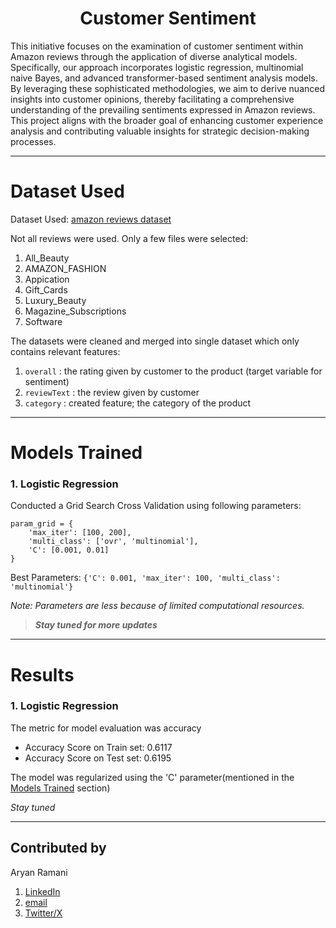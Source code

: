 # <center> Customer Sentiment  </center>

This initiative focuses on the examination of customer sentiment within Amazon reviews through the application of diverse analytical models. Specifically, our approach incorporates logistic regression, multinomial naive Bayes, and advanced transformer-based sentiment analysis models. By leveraging these sophisticated methodologies, we aim to derive nuanced insights into customer opinions, thereby facilitating a comprehensive understanding of the prevailing sentiments expressed in Amazon reviews. This project aligns with the broader goal of enhancing customer experience analysis and contributing valuable insights for strategic decision-making processes.

---

# Dataset  Used

Dataset Used: [amazon reviews dataset](https://cseweb.ucsd.edu/~jmcauley/datasets/amazon_v2/)  

Not all reviews were used. Only a few files were selected:
1. All_Beauty
2. AMAZON_FASHION
3. Appication
4. Gift_Cards
5. Luxury_Beauty
6. Magazine_Subscriptions
7. Software

The datasets were cleaned and merged into single dataset which only contains relevant features:
1. `overall` : the rating given by customer to the product (target variable for sentiment)
2. `reviewText` : the review given by customer
3. `category` : created feature; the category of the product

---

# Models Trained

### 1. Logistic Regression

Conducted a Grid Search Cross Validation using following parameters:

    param_grid = {  
        'max_iter': [100, 200],   
        'multi_class': ['ovr', 'multinomial'],  
        'C': [0.001, 0.01]    
    }

Best Parameters: `{'C': 0.001, 'max_iter': 100, 'multi_class': 'multinomial'}`

*Note:  Parameters are less because of limited computational resources.*

> ***Stay tuned for more updates***

---

# Results

### 1. Logistic Regression

The metric for model evaluation was accuracy

- Accuracy Score on Train set: 0.6117
- Accuracy Score on Test set: 0.6195

The model was regularized using the 'C' parameter(mentioned in the [Models Trained](#models-trained) section)

*Stay tuned*

---

## Contributed by

Aryan Ramani
1. [LinkedIn](linkedin.com/in/aryan-ramani-a516b5212/)
2. [email](mailto:aryanramani67@gmail.com)
3. [Twitter/X](https://twitter.com/AryanRamani_DS) 







